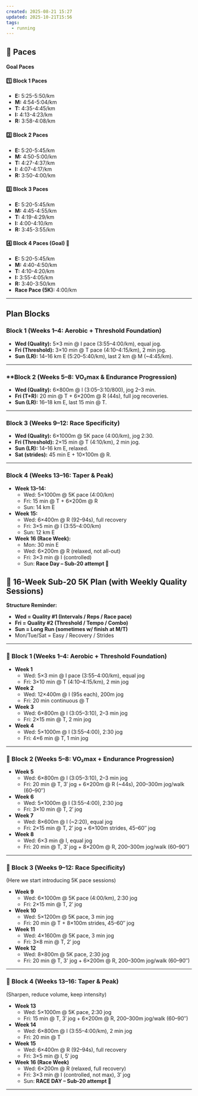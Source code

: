 ```yaml
---
created: 2025-08-21 15:27
updated: 2025-10-21T15:56
tags:
  - running
---
```

## 🎯 Paces

#### Goal Paces

#### 1️⃣ Block 1 Paces

- **E:** 5:25-5:50/km
- **M:** 4:54-5:04/km
- **T:** 4:35-4:45/km
- **I:** 4:13-4:23/km
- **R:** 3:58-4:08/km

#### 2️⃣ Block 2 Paces

- **E:** 5:20-5:45/km
- **M:** 4:50-5:00/km
- **T:** 4:27-4:37/km
- **I:** 4:07-4:17/km
- **R:** 3:50-4:00/km

#### 3️⃣ Block 3 Paces

- **E:** 5:20-5:45/km
- **M:** 4:45-4:55/km
- **T:** 4:19-4:29/km
- **I:** 4:00-4:10/km
- **R:** 3:45-3:55/km

#### 4️⃣ Block 4 Paces (Goal) 🎯

- **E:** 5:20-5:45/km
- **M:** 4:40-4:50/km
- **T:** 4:10-4:20/km
- **I:** 3:55-4:05/km
- **R:** 3:40-3:50/km
- **Race Pace (5K):** 4:00/km

---
## Plan Blocks

### **Block 1 (Weeks 1–4: Aerobic + Threshold Foundation)**

- **Wed (Quality):** 5×3 min @ I pace (3:55–4:00/km), equal jog.
- **Fri (Threshold):** 3×10 min @ T pace (4:10–4:15/km), 2 min jog.
- **Sun (LR):** 14–16 km E (5:20–5:40/km), last 2 km @ M (~4:45/km).

---

### **Block 2 (Weeks 5–8: VO₂max & Endurance Progression)

- **Wed (Quality):** 6×800m @ I (3:05–3:10/800), jog 2–3 min.
- **Fri (T+R):** 20 min @ T + 6×200m @ R (44s), full jog recoveries.
- **Sun (LR):** 16–18 km E, last 15 min @ T.

---

### **Block 3 (Weeks 9–12: Race Specificity)**

- **Wed (Quality):** 6×1000m @ 5K pace (4:00/km), jog 2:30.
- **Fri (Threshold):** 2×15 min @ T (4:10/km), 2 min jog.
- **Sun (LR):** 14–16 km E, relaxed.
- **Sat (strides):** 45 min E + 10×100m @ R.

---

### **Block 4 (Weeks 13–16: Taper & Peak)**

- **Week 13–14:**
    - Wed: 5×1000m @ 5K pace (4:00/km)
    - Fri: 15 min @ T + 6×200m @ R
    - Sun: 14 km E
- **Week 15:**
    - Wed: 6×400m @ R (92–94s), full recovery
    - Fri: 3×5 min @ I (3:55–4:00/km)
    - Sun: 12 km E
- **Week 16 (Race Week):**
    - Mon: 30 min E
    - Wed: 6×200m @ R (relaxed, not all-out)
    - Fri: 3×3 min @ I (controlled)
    - Sun: **Race Day – Sub-20 attempt 🚀**



## 📅 16-Week Sub-20 5K Plan (with Weekly Quality Sessions)

**Structure Reminder:**

- **Wed = Quality #1 (Intervals / Reps / Race pace)**
- **Fri = Quality #2 (Threshold / Tempo / Combo)**
- **Sun = Long Run (sometimes w/ finish at M/T)**
- Mon/Tue/Sat = Easy / Recovery / Strides
    

---

### 🔹 Block 1 (Weeks 1–4: Aerobic + Threshold Foundation)

- **Week 1**
    - Wed: 5×3 min @ I pace (3:55–4:00/km), equal jog
    - Fri: 3×10 min @ T (4:10–4:15/km), 2 min jog
- **Week 2**
    - Wed: 12×400m @ I (95s each), 200m jog
    - Fri: 20 min continuous @ T
- **Week 3**
    - Wed: 6×800m @ I (3:05–3:10), 2–3 min jog
    - Fri: 2×15 min @ T, 2 min jog
- **Week 4**
    - Wed: 5×1000m @ I (3:55–4:00), 2:30 jog
    - Fri: 4×6 min @ T, 1 min jog

---

### 🔹 Block 2 (Weeks 5–8: VO₂max + Endurance Progression)

- **Week 5**
    - Wed: 6×800m @ I (3:05–3:10), 2–3 min jog
    - Fri: 20 min @ T, 3′ jog + 6×200m @ R (~44s), 200–300m jog/walk (60–90″)
- **Week 6**
    - Wed: 5×1000m @ I (3:55–4:00), 2:30 jog
    - Fri: 3×10 min @ T, 2′ jog
- **Week 7**
    - Wed: 8×600m @ I (~2:20), equal jog
    - Fri: 2×15 min @ T, 2′ jog + 6×100m strides, 45–60″ jog
- **Week 8**
    - Wed: 6×3 min @ I, equal jog
    - Fri: 20 min @ T, 3′ jog + 8×200m @ R, 200–300m jog/walk (60–90″)

---

### 🔹 Block 3 (Weeks 9–12: Race Specificity)
(Here we start introducing 5K pace sessions)

- **Week 9**
    - Wed: 6×1000m @ 5K pace (4:00/km), 2:30 jog
    - Fri: 2×15 min @ T, 2′ jog
- **Week 10**
    - Wed: 5×1200m @ 5K pace, 3 min jog
    - Fri: 20 min @ T + 8×100m strides, 45–60″ jog
- **Week 11**
    - Wed: 4×1600m @ 5K pace, 3 min jog
    - Fri: 3×8 min @ T, 2′ jog
- **Week 12**
    - Wed: 8×800m @ 5K pace, 2:30 jog
    - Fri: 20 min @ T, 3' jog + 6×200m @ R, 200–300m jog/walk (60–90″)

---

### 🔹 Block 4 (Weeks 13–16: Taper & Peak)
(Sharpen, reduce volume, keep intensity)

- **Week 13**
    - Wed: 5×1000m @ 5K pace, 2:30 jog
    - Fri: 15 min @ T, 3′ jog + 6×200m @ R, 200–300m jog/walk (60–90″)
- **Week 14**
    - Wed: 6×800m @ I (3:55–4:00/km), 2 min jog
    - Fri: 20 min @ T
- **Week 15**
    - Wed: 6×400m @ R (92–94s), full recovery
    - Fri: 3×5 min @ I, 5′ jog
- **Week 16 (Race Week)**
    - Wed: 6×200m @ R (relaxed, full recovery)
    - Fri: 3×3 min @ I (controlled, not max), 3′ jog
    - Sun: **RACE DAY – Sub-20 attempt 🚀**

---
